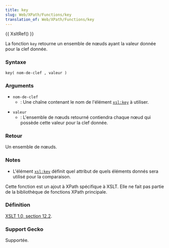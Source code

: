 ```yaml
---
title: key
slug: Web/XPath/Functions/key
translation_of: Web/XPath/Functions/key
---
```


{{ XsltRef() }}

La fonction `key` retourne un ensemble de nœuds ayant la valeur donnée pour la clef donnée.

### Syntaxe

```
key( nom-de-clef , valeur )
```

### Arguments

- `nom-de-clef`
  - : Une chaîne contenant le nom de l'élément [`xsl:key`](/fr/XSLT/key) à utiliser.

<!---->

- `valeur`
  - : L'ensemble de nœuds retourné contiendra chaque nœud qui possède cette valeur pour la clef donnée.

### Retour

Un ensemble de nœuds.

### Notes

- L'élément [`xsl:key`](/fr/XSLT/key) définit quel attribut de quels éléments donnés sera utilisé pour la comparaison.

Cette fonction est un ajout à XPath spécifique à XSLT. Elle ne fait pas partie de la bibliothèque de fonctions XPath principale.

### Définition

[XSLT 1.0, section 12.2](http://www.w3.org/TR/xslt#function-key).

### Support Gecko

Supportée.
